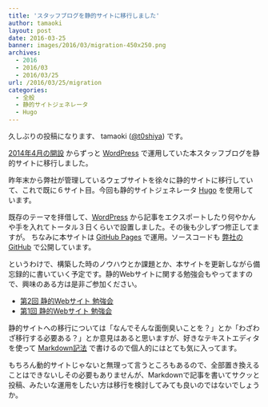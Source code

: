 ```yaml
---
title: 'スタッフブログを静的サイトに移行しました'
author: tamaoki
layout: post
date: 2016-03-25
banner: images/2016/03/migration-450x250.png
archives:
  - 2016
  - 2016/03
  - 2016/03/25
url: /2016/03/25/migration
categories:
  - 全般
  - 静的サイトジェネレータ
  - Hugo
---
```


久しぶりの投稿になります、 tamaoki ([@t0shiya](https://twitter.com/t0shiya)) です。

[2014年4月の開設](/2014/04/18/45/) からずっと [WordPress](https://ja.wordpress.org/) で運用していた本スタッフブログを静的サイトに移行しました。

昨年末から弊社が管理しているウェブサイトを徐々に静的サイトに移行していて、これで既に６サイト目。今回も静的サイトジェネレータ [Hugo](http://gohugo.io/) を使用しています。  

既存のテーマを拝借して、[WordPress](https://ja.wordpress.org/) から記事をエクスポートしたり何やかんや手を入れてトータル３日くらいで設置しました。その後も少しずつ修正してますが。
ちなみに本サイトは [GitHub Pages](https://pages.github.com/) で運用。ソースコードも [弊社のGitHub](https://github.com/feedtailor/StaffBlog) で公開しています。

というわけで、構築した時のノウハウとか課題とか、本サイトを更新しながら備忘録的に書いていく予定です。静的Webサイトに関する勉強会もやってますので、興味のある方は是非ご参加ください。

* [第2回 静的Webサイト 勉強会](http://connpass.com/event/26420/)
* [第1回 静的Webサイト 勉強会](http://connpass.com/event/25507/)

静的サイトへの移行については「なんでそんな面倒臭いことを？」とか「わざわざ移行する必要ある？」とか意見はあると思いますが、好きなテキストエディタを使って [Markdown記法](https://daringfireball.net/projects/markdown/) で書けるので個人的にはとても気に入ってます。

もちろん動的サイトじゃないと無理って言うところもあるので、全部置き換えることはできないしその必要もありませんが、Markdownで記事を書いてサクッと投稿、みたいな運用をしたい方は移行を検討してみても良いのではないでしょうか。

